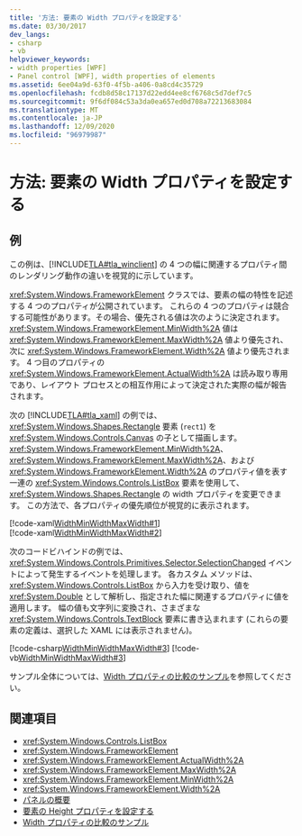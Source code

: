 ```yaml
---
title: '方法: 要素の Width プロパティを設定する'
ms.date: 03/30/2017
dev_langs:
- csharp
- vb
helpviewer_keywords:
- width properties [WPF]
- Panel control [WPF], width properties of elements
ms.assetid: 6ee04a9d-63f0-4f5b-a406-0a8cd4c35729
ms.openlocfilehash: fcdb8d58c17137d22edd4ee8cf6768c5d7def7c5
ms.sourcegitcommit: 9f6df084c53a3da0ea657ed0d708a72213683084
ms.translationtype: MT
ms.contentlocale: ja-JP
ms.lasthandoff: 12/09/2020
ms.locfileid: "96979987"
---
```

# <a name="how-to-set-the-width-properties-of-an-element"></a>方法: 要素の Width プロパティを設定する
## <a name="example"></a>例  
 この例は、[!INCLUDE[TLA#tla_winclient](../../../includes/tlasharptla-winclient-md.md)] の 4 つの幅に関連するプロパティ間のレンダリング動作の違いを視覚的に示しています。  
  
 <xref:System.Windows.FrameworkElement> クラスでは、要素の幅の特性を記述する 4 つのプロパティが公開されています。 これらの 4 つのプロパティは競合する可能性があります。その場合、優先される値は次のように決定されます。<xref:System.Windows.FrameworkElement.MinWidth%2A> 値は <xref:System.Windows.FrameworkElement.MaxWidth%2A> 値より優先され、次に <xref:System.Windows.FrameworkElement.Width%2A> 値より優先されます。 4 つ目のプロパティの <xref:System.Windows.FrameworkElement.ActualWidth%2A> は読み取り専用であり、レイアウト プロセスとの相互作用によって決定された実際の幅が報告されます。  
  
 次の [!INCLUDE[TLA#tla_xaml](../../../includes/tlasharptla-xaml-md.md)] の例では、<xref:System.Windows.Shapes.Rectangle> 要素 (`rect1`) を <xref:System.Windows.Controls.Canvas> の子として描画します。 <xref:System.Windows.FrameworkElement.MinWidth%2A>、<xref:System.Windows.FrameworkElement.MaxWidth%2A>、および <xref:System.Windows.FrameworkElement.Width%2A> のプロパティ値を表す一連の <xref:System.Windows.Controls.ListBox> 要素を使用して、<xref:System.Windows.Shapes.Rectangle> の width プロパティを変更できます。 この方法で、各プロパティの優先順位が視覚的に表示されます。  
  
 [!code-xaml[WidthMinWidthMaxWidth#1](~/samples/snippets/csharp/VS_Snippets_Wpf/WidthMinWidthMaxWidth/CSharp/Window1.xaml#1)]  
[!code-xaml[WidthMinWidthMaxWidth#2](~/samples/snippets/csharp/VS_Snippets_Wpf/WidthMinWidthMaxWidth/CSharp/Window1.xaml#2)]  
  
 次のコードビハインドの例では、<xref:System.Windows.Controls.Primitives.Selector.SelectionChanged> イベントによって発生するイベントを処理します。 各カスタム メソッドは、<xref:System.Windows.Controls.ListBox> から入力を受け取り、値を <xref:System.Double> として解析し、指定された幅に関連するプロパティに値を適用します。 幅の値も文字列に変換され、さまざまな <xref:System.Windows.Controls.TextBlock> 要素に書き込まれます (これらの要素の定義は、選択した XAML には表示されません)。  
  
 [!code-csharp[WidthMinWidthMaxWidth#3](~/samples/snippets/csharp/VS_Snippets_Wpf/WidthMinWidthMaxWidth/CSharp/Window1.xaml.cs#3)]
 [!code-vb[WidthMinWidthMaxWidth#3](~/samples/snippets/visualbasic/VS_Snippets_Wpf/WidthMinWidthMaxWidth/VisualBasic/Window1.xaml.vb#3)]  
  
 サンプル全体については、[Width プロパティの比較のサンプル](https://github.com/Microsoft/WPF-Samples/tree/master/Elements/WidthProperties)を参照してください。  
  
## <a name="see-also"></a>関連項目

- <xref:System.Windows.Controls.ListBox>
- <xref:System.Windows.FrameworkElement>
- <xref:System.Windows.FrameworkElement.ActualWidth%2A>
- <xref:System.Windows.FrameworkElement.MaxWidth%2A>
- <xref:System.Windows.FrameworkElement.MinWidth%2A>
- <xref:System.Windows.FrameworkElement.Width%2A>
- [パネルの概要](panels-overview.md)
- [要素の Height プロパティを設定する](how-to-set-the-height-properties-of-an-element.md)
- [Width プロパティの比較のサンプル](https://github.com/Microsoft/WPF-Samples/tree/master/Elements/WidthProperties)
